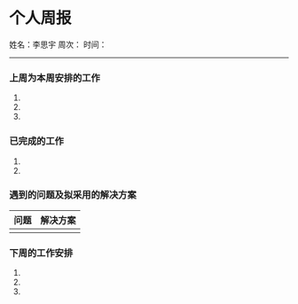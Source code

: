 # 个人周报
姓名：李思宇
周次：
时间：

---

### 上周为本周安排的工作
1.	

3.	
4.	
### 已完成的工作
1.	
6.	

### 遇到的问题及拟采用的解决方案
| 问题 | 解决方案 |
| :--- | :------- |
|      |          |


### 下周的工作安排
1.	
2.	
6.	